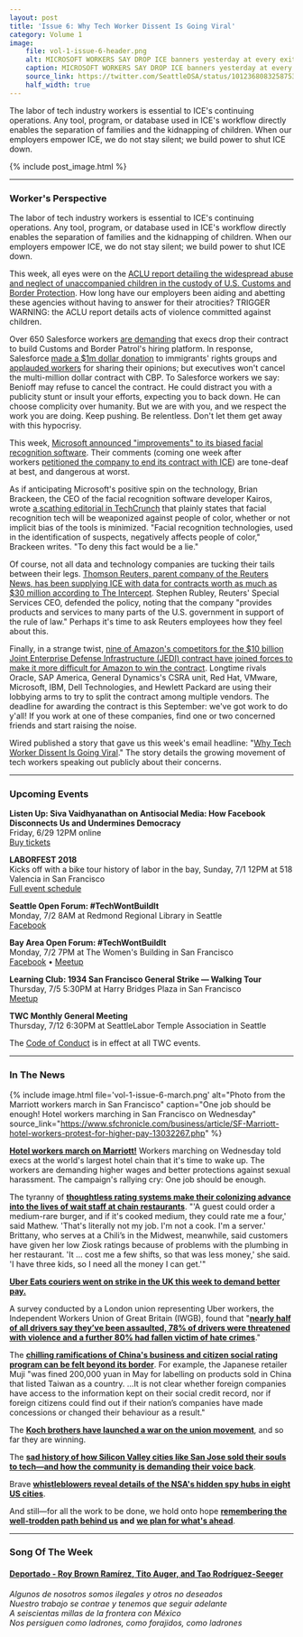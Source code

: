```yaml
---
layout: post
title: 'Issue 6: Why Tech Worker Dissent Is Going Viral'
category: Volume 1
image:
    file: vol-1-issue-6-header.png
    alt: MICROSOFT WORKERS SAY DROP ICE banners yesterday at every exit for Microsoft in Seattle  (Image from @SeattleDSA)
    caption: MICROSOFT WORKERS SAY DROP ICE banners yesterday at every exit for Microsoft in Seattle  (Image from @SeattleDSA)
    source_link: https://twitter.com/SeattleDSA/status/1012368083258753025
    half_width: true
---
```


<!-- Content imported from: https://eepurl.com/dzoRS9 -->

The labor of tech industry workers is essential to ICE's continuing operations. Any tool, program, or database used in ICE's workflow directly enables the separation of families and the kidnapping of children. When our employers empower ICE, we do not stay silent; we build power to shut ICE down.  

<!--excerpt-->

{% include post_image.html %}

***

### Worker's Perspective

The labor of tech industry workers is essential to ICE's continuing operations. Any tool, program, or database used in ICE's workflow directly enables the separation of families and the kidnapping of children. When our employers empower ICE, we do not stay silent; we build power to shut ICE down.  

This week, all eyes were on the [ACLU report detailing the widespread abuse and neglect of unaccompanied children in the custody of U.S. Customs and Border Protection](https://www.aclu.org/news/aclu-obtains-documents-showing-widespread-abuse-child-immigrants-us-custody). How long have our employers been aiding and abetting these agencies without having to answer for their atrocities? TRIGGER WARNING: the ACLU report details acts of violence committed against children.

Over 650 Salesforce workers [are demanding](https://www.buzzfeed.com/carolineodonovan/salesforce-employees-push-back-against-company-contract?utm_term=.yd11ByaK8#.xfRA9jgBp) that execs drop their contract to build Customs and Border Patrol's hiring platform. In response, Salesforce [made a $1m dollar donation](https://twitter.com/salesforce/status/1012035908722397184) to immigrants' rights groups and [applauded workers](https://www.bloomberg.com/news/articles/2018-06-27/salesforce-s-benioff-keeps-ties-to-border-agency-after-protest) for sharing their opinions; but executives won't cancel the multi-million dollar contract with CBP. To Salesforce workers we say: Benioff may refuse to cancel the contract. He could distract you with a publicity stunt or insult your efforts, expecting you to back down. He can choose complicity over humanity. But we are with you, and we respect the work you are doing. Keep pushing. Be relentless. Don't let them get away with this hypocrisy.  
  
This week, [Microsoft announced "improvements" to its biased facial recognition software](https://gizmodo.com/microsoft-improves-racist-facial-recognition-software-1827141398). Their comments (coming one week after workers&nbsp;[petitioned the company to end its contract with ICE](https://gizmodo.com/microsoft-employees-pressure-leadership-to-cancel-ice-c-1826965297)) are tone-deaf at best, and dangerous at worst.&nbsp;  

As if anticipating Microsoft's positive spin on the technology, Brian Brackeen, the CEO of the facial recognition software developer Kairos, wrote [a scathing editorial in TechCrunch](https://techcrunch.com/2018/06/25/facial-recognition-software-is-not-ready-for-use-by-law-enforcement/) that plainly states that facial recognition tech will be weaponized against people of color, whether or not implicit bias of the tools is minimized. "Facial recognition technologies, used in the identification of suspects, negatively affects people of color," Brackeen writes. "To deny this fact would be a lie."  
  
Of course, not all data and technology companies are tucking their tails between their legs. [Thomson Reuters, parent company of the Reuters News, has been supplying ICE with data for contracts worth as much as $30 million according to The Intercept](https://theintercept.com/2018/06/27/thomson-reuters-defends-its-work-for-ice/).&nbsp;Stephen Rubley, Reuters' Special Services CEO, defended the policy, noting that the company "provides products and services to many parts of the U.S. government in support of the rule of law." Perhaps it's time to ask Reuters employees how they feel about this.&nbsp;  
  
Finally, in a strange twist, [nine of Amazon's competitors for the $10 billion Joint Enterprise Defense Infrastructure (JEDI) contract have joined forces to make it more difficult for Amazon to win the contract](https://amp.businessinsider.com/9-rival-tech-companies-band-together-to-prevent-amazon-pentagon-win-2018-6). Longtime rivals Oracle, SAP America, General Dynamics's CSRA unit, Red Hat, VMware, Microsoft, IBM, Dell Technologies, and Hewlett Packard are using their lobbying arms to try to split the contract among multiple vendors. The deadline for awarding the contract is this September: we've got work to do y'all! If you work at one of these companies, find one or two concerned friends and start raising the noise.  
  
Wired published a story that gave us this week's email headline: "[Why Tech Worker Dissent Is Going Viral](https://www.wired.com/story/why-tech-worker-dissent-is-going-viral/)." The story details the growing movement of tech workers speaking out publicly about their concerns. 

***

###  Upcoming Events

 **Listen Up: Siva Vaidhyanathan on Antisocial Media: How Facebook Disconnects Us and Undermines Democracy**  
Friday, 6/29 12PM online  
[Buy tickets](https://listenup.tech/talks/siva-vaidhyanathan)  
  
**LABORFEST 2018**  
Kicks off with a bike tour history of labor in the bay,&nbsp;Sunday, 7/1 12PM at 518 Valencia in San Francisco  
[Full event schedule](https://www.laborfest.net/wp/)  
  
**Seattle Open Forum: #TechWontBuildIt**  
Monday, 7/2 8AM at Redmond Regional Library in Seattle  
[F](https://www.laborfest.net/wp/)[acebook](https://www.facebook.com/events/180355522811809/)  
  
**Bay Area Open Forum: #TechWontBuildIt**  
Monday, 7/2 7PM at The Women's Building in San Francisco  
[F](https://www.laborfest.net/wp/)[acebook](https://www.facebook.com/events/180355522811809/)&nbsp;• [Meetup](https://www.meetup.com/Tech-Workers-Coalition/events/252137095/)  
  
**Learning Club: 1934 San Francisco General Strike — Walking Tour**  
Thursday, 7/5 5:30PM at Harry Bridges Plaza in San Francisco  
[Meetup](https://www.meetup.com/Tech-Workers-Coalition/events/252184506)  
  
**TWC Monthly General Meeting**  
Thursday, 7/12 6:30PM at SeattleLabor Temple Association in Seattle&nbsp;

The [Code of Conduct](https://techworkerscoalition.org/community-guide/) is in effect at all TWC events.

***

###  In The News

{% include image.html
    file='vol-1-issue-6-march.png'
    alt="Photo from the Marriott workers march in San Francisco"
    caption="One job should be enough! Hotel workers marching in San Francisco on Wednesday"
    source_link="https://www.sfchronicle.com/business/article/SF-Marriott-hotel-workers-protest-for-higher-pay-13032267.php"
%}

[**Hotel workers march on Marriott!**](https://www.buzzfeed.com/claudiakoerner/marriott-unite-here-union-protest-panic-buttons?utm_term=.rfAqy1WgZ#.cpO63VZ8v) Workers marching on Wednesday told execs at the world's largest hotel chain that it's time to wake up. The workers are demanding higher wages and better protections against sexual harassment. The campaign's rallying cry: One job should be enough.  
  
The tyranny of [**thoughtless rating systems make their colonizing advance into the lives of wait staff at chain restaurants**](https://www.buzzfeed.com/carolineodonovan/ziosk-presto-tabletop-tablet-restaurant-rating-servers?utm_term=.ygpmERqNV&sub=0_121215855#.gc0lGwgM1). "'A guest could order a medium-rare burger, and if it's cooked medium, they could rate me a four,' said Mathew. 'That's literally not my job. I'm not a cook. I'm a server.' Brittany, who serves at a Chili’s in the Midwest, meanwhile, said customers have given her low Ziosk ratings because of problems with the plumbing in her restaurant. 'It ... cost me a few shifts, so that was less money,' she said. 'I have three kids, so I need all the money I can get.'"  
  
[**Uber Eats couriers went on strike in the UK this week to demand better pay.**](https://www.plymouthherald.co.uk/news/business/heres-you-might-not-able-1708175#)  
  
A survey conducted by a London union representing Uber workers, the Independent Workers Union of Great Britain (IWGB), found that "[**nearly half of all drivers say they’ve been assaulted, 78% of drivers were threatened with violence and a further 80% had fallen victim of hate crimes**](https://leftfootforward.org/2018/06/uber-is-appealing-against-its-license-ban-but-drivers-union-warns-of-epidemic-of-violence/)."  
  
The [**chilling ramifications of China's business and citizen social rating program can be felt beyond its border**](https://www.theguardian.com/world/2018/jun/28/chinas-social-credit-system-could-interfere-in-other-nations-sovereignty?CMP=Share_AndroidApp_Slack).&nbsp;For example, the Japanese retailer Muji&nbsp;"was fined 200,000 yuan in May for labelling on products sold in China that listed Taiwan as a country. ...It is not clear whether foreign companies have access to the information kept on their social credit record, nor if foreign citizens could find out if their nation’s companies have made concessions or changed their behaviour as a result."  
  
The [**Koch brothers have launched a war on the union movement**](https://www.bloomberg.com/news/articles/2018-06-27/koch-brothers-linked-group-declares-new-war-on-unions), and so far they are winning.  
  
The [**sad history of how Silicon Valley cities like San Jose sold their souls to tech—and how the community is demanding their voice back**](https://www.theatlantic.com/technology/archive/2018/06/who-gets-to-live-in-silicon-valley/563543/).  
  
Brave [**whistleblowers reveal details of the NSA's hidden spy hubs in eight US cities**](https://theintercept.com/2018/06/25/att-internet-nsa-spy-hubs/).&nbsp;  
  
And still—for all the work to be done, we hold onto hope&nbsp;**[remembering the well-trodden path behind us](https://www.bloomberg.com/news/articles/2017-09-14/union-power-is-putting-pressure-on-silicon-valley-s-tech-giants)&nbsp;and** [**we plan for what's ahead**](https://novaramedia.com/2018/06/27/now-is-the-time-for-worker-power-in-the-tech-industry/). 

***

### Song Of The Week

#### **[Deportado - Roy Brown Ramírez, Tito Auger, and Tao Rodríguez-Seeger](https://www.youtube.com/watch?v=92-C31t1hww)**
  
_Algunos de nosotros somos ilegales y otros no deseados_<br/>
_Nuestro trabajo se contrae y tenemos que seguir adelante_<br/>
_A seiscientas millas de la frontera con México_<br/>
_Nos persiguen como ladrones, como forajidos, como ladrones_<br/>

